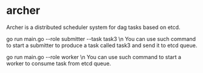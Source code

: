 # archer
Archer is a distributed scheduler system for dag tasks based on etcd.

go run main.go --role submitter --task task3 \n
You can use such command to start a submitter to produce a task called task3 and send it to etcd queue.

go run main.go --role worker \n
You can use such command to start a worker to consume task from etcd queue.
